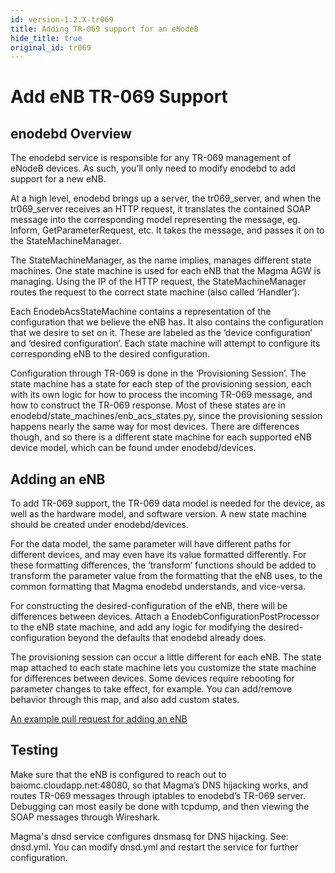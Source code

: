 ```yaml
---
id: version-1.2.X-tr069
title: Adding TR-069 support for an eNodeB
hide_title: true
original_id: tr069
---
```

# Add eNB TR-069 Support
## enodebd Overview

The enodebd service is responsible for any TR-069 management of eNodeB devices.
As such, you’ll only need to modify enodebd to add support for a new eNB.

At a high level, enodebd brings up a server, the tr069_server, and when the
tr069_server receives an HTTP request, it translates the contained SOAP message
into the corresponding model representing the message, eg. Inform,
GetParameterRequest, etc. It takes the message, and passes it on to the
StateMachineManager.

The StateMachineManager, as the name implies, manages different state machines.
One state machine is used for each eNB that the Magma AGW is managing. Using
the IP of the HTTP request, the StateMachineManager routes the request to the
correct state machine (also called ‘Handler’).

Each EnodebAcsStateMachine contains a representation of the configuration that
we believe the eNB has. It also contains the configuration that we desire to
set on it. These are labeled as the ‘device configuration’ and ‘desired
configuration’. Each state machine will attempt to configure its corresponding
eNB to the desired configuration.

Configuration through TR-069 is done in the ‘Provisioning Session’. The state
machine has a state for each step of the provisioning session, each with its
own logic for how to process the incoming TR-069 message, and how to construct
the TR-069 response. Most of these states are in
enodebd/state_machines/enb_acs_states.py, since the provisioning session
happens nearly the same way for most devices. There are differences though,
and so there is a different state machine for each supported eNB device model,
which can be found under enodebd/devices.


## Adding an eNB
To add TR-069 support, the TR-069 data model is needed for the device, as well
as the hardware model, and software version. A new state machine should be
created under enodebd/devices.

For the data model, the same parameter will have different paths for different
devices, and may even have its value formatted differently. For these
formatting differences, the ‘transform’ functions should be added to transform
the parameter value from the formatting that the eNB uses, to the common
formatting that Magma enodebd understands, and vice-versa.

For constructing the desired-configuration of the eNB, there will be
differences between devices. Attach a EnodebConfigurationPostProcessor to the
eNB state machine, and add any logic for modifying the desired-configuration
beyond the defaults that enodebd already does.

The provisioning session can occur a little different for each eNB. The state
map attached to each state machine lets you customize the state machine for
differences between devices. Some devices require rebooting for parameter
changes to take effect, for example. You can add/remove behavior through this
map, and also add custom states.

[An example pull request for adding an eNB](https://github.com/facebookincubator/magma/commit/e1d4564f7daa7a4c1be135e8dbffe7a10bfa4e34)

## Testing
Make sure that the eNB is configured to reach out to
baiomc.cloudapp.net:48080, so that Magma’s DNS hijacking works, and routes
TR-069 messages through iptables to enodebd’s TR-069 server. Debugging can most
easily be done with tcpdump, and then viewing the SOAP messages through
Wireshark.

Magma's dnsd service configures dnsmasq for DNS hijacking. See: dnsd.yml. You
can modify dnsd.yml and restart the service for further configuration.
